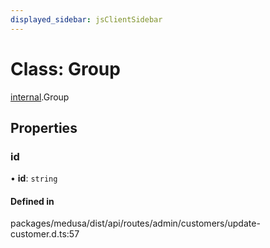 ```yaml
---
displayed_sidebar: jsClientSidebar
---
```


# Class: Group

[internal](../modules/internal.md).Group

## Properties

### id

• **id**: `string`

#### Defined in

packages/medusa/dist/api/routes/admin/customers/update-customer.d.ts:57
